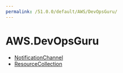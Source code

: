 ```yaml
---
permalink: /51.0.0/default/AWS/DevOpsGuru/
---
```


# AWS.DevOpsGuru



* [NotificationChannel](NotificationChannel.md)
* [ResourceCollection](ResourceCollection.md)